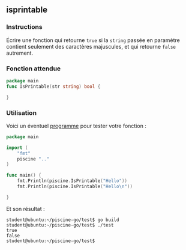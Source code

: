 ## isprintable

### Instructions

Écrire une fonction qui retourne `true` si la `string` passée en paramètre contient seulement des caractères majuscules, et qui retourne `false` autrement.

### Fonction attendue

```go
package main
func IsPrintable(str string) bool {

}
```

### Utilisation

Voici un éventuel [programme](TODO-LINK) pour tester votre fonction :

```go
package main

import (
	"fmt"
	piscine ".."
)

func main() {
	fmt.Println(piscine.IsPrintable("Hello"))
	fmt.Println(piscine.IsPrintable("Hello\n"))

}
```

Et son résultat :

```console
student@ubuntu:~/piscine-go/test$ go build
student@ubuntu:~/piscine-go/test$ ./test
true
false
student@ubuntu:~/piscine-go/test$
```
